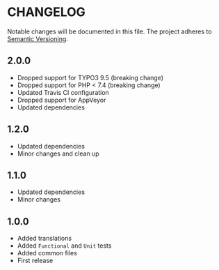 CHANGELOG
=========

Notable changes will be documented in this file. The project adheres to [Semantic Versioning].

2.0.0
-----

* Dropped support for TYPO3 9.5 (breaking change)
* Dropped support for PHP < 7.4 (breaking change)
* Updated Travis CI configuration
* Dropped support for AppVeyor
* Updated dependencies

1.2.0
-----

* Updated dependencies
* Minor changes and clean up

1.1.0
-----

* Updated dependencies
* Minor changes

1.0.0
-----

* Added translations
* Added `Functional` and `Unit` tests
* Added common files
* First release

[Semantic Versioning]: http://semver.org "Semantic Versioning"
